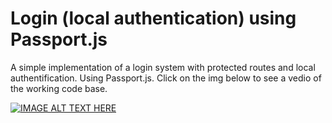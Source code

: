 # Login (local authentication) using Passport.js
A simple implementation of a login system with protected routes and local authentification. Using Passport.js. Click on the img below to see a vedio of the working code base.

[![IMAGE ALT TEXT HERE](https://img.youtube.com/vi/O9hLd7f2tPA/0.jpg)](https://www.youtube.com/watch?v=O9hLd7f2tPA)
